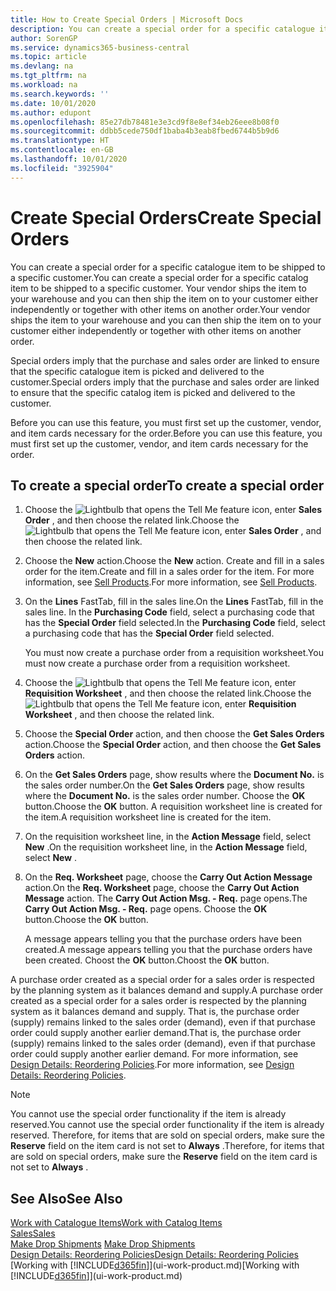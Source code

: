 ```yaml
---
title: How to Create Special Orders | Microsoft Docs
description: You can create a special order for a specific catalogue item to be shipped to a specific customer. Your vendor ships the item to your warehouse and you can then ship the item on to your customer either independently or together with other items on another order.
author: SorenGP
ms.service: dynamics365-business-central
ms.topic: article
ms.devlang: na
ms.tgt_pltfrm: na
ms.workload: na
ms.search.keywords: ''
ms.date: 10/01/2020
ms.author: edupont
ms.openlocfilehash: 85e27db78481e3e3cd9f8e8ef34eb26eee8b08f0
ms.sourcegitcommit: ddbb5cede750df1baba4b3eab8fbed6744b5b9d6
ms.translationtype: HT
ms.contentlocale: en-GB
ms.lasthandoff: 10/01/2020
ms.locfileid: "3925904"
---
```

# <a name="create-special-orders"></a><span data-ttu-id="a7516-104">Create Special Orders</span><span class="sxs-lookup"><span data-stu-id="a7516-104">Create Special Orders</span></span>
<span data-ttu-id="a7516-105">You can create a special order for a specific catalogue item to be shipped to a specific customer.</span><span class="sxs-lookup"><span data-stu-id="a7516-105">You can create a special order for a specific catalog item to be shipped to a specific customer.</span></span> <span data-ttu-id="a7516-106">Your vendor ships the item to your warehouse and you can then ship the item on to your customer either independently or together with other items on another order.</span><span class="sxs-lookup"><span data-stu-id="a7516-106">Your vendor ships the item to your warehouse and you can then ship the item on to your customer either independently or together with other items on another order.</span></span>  

<span data-ttu-id="a7516-107">Special orders imply that the purchase and sales order are linked to ensure that the specific catalogue item is picked and delivered to the customer.</span><span class="sxs-lookup"><span data-stu-id="a7516-107">Special orders imply that the purchase and sales order are linked to ensure that the specific catalog item is picked and delivered to the customer.</span></span>  

<span data-ttu-id="a7516-108">Before you can use this feature, you must first set up the customer, vendor, and item cards necessary for the order.</span><span class="sxs-lookup"><span data-stu-id="a7516-108">Before you can use this feature, you must first set up the customer, vendor, and item cards necessary for the order.</span></span>  

## <a name="to-create-a-special-order"></a><span data-ttu-id="a7516-109">To create a special order</span><span class="sxs-lookup"><span data-stu-id="a7516-109">To create a special order</span></span>  
1.  <span data-ttu-id="a7516-110">Choose the ![Lightbulb that opens the Tell Me feature](media/ui-search/search_small.png "Tell me what you want to do") icon, enter **Sales Order** , and then choose the related link.</span><span class="sxs-lookup"><span data-stu-id="a7516-110">Choose the ![Lightbulb that opens the Tell Me feature](media/ui-search/search_small.png "Tell me what you want to do") icon, enter **Sales Order** , and then choose the related link.</span></span>  
2. <span data-ttu-id="a7516-111">Choose the **New** action.</span><span class="sxs-lookup"><span data-stu-id="a7516-111">Choose the **New** action.</span></span> <span data-ttu-id="a7516-112">Create and fill in a  sales order for the item.</span><span class="sxs-lookup"><span data-stu-id="a7516-112">Create and fill in a  sales order for the item.</span></span> <span data-ttu-id="a7516-113">For more information, see [Sell Products](sales-how-sell-products.md).</span><span class="sxs-lookup"><span data-stu-id="a7516-113">For more information, see [Sell Products](sales-how-sell-products.md).</span></span>
3.  <span data-ttu-id="a7516-114">On the **Lines** FastTab, fill in the sales line.</span><span class="sxs-lookup"><span data-stu-id="a7516-114">On the **Lines** FastTab, fill in the sales line.</span></span> <span data-ttu-id="a7516-115">In the **Purchasing Code** field, select a purchasing code that has the **Special Order** field selected.</span><span class="sxs-lookup"><span data-stu-id="a7516-115">In the **Purchasing Code** field, select a purchasing code that has the **Special Order** field selected.</span></span>

    <span data-ttu-id="a7516-116">You must now create a purchase order from a requisition worksheet.</span><span class="sxs-lookup"><span data-stu-id="a7516-116">You must now create a purchase order from a requisition worksheet.</span></span>  
4. <span data-ttu-id="a7516-117">Choose the ![Lightbulb that opens the Tell Me feature](media/ui-search/search_small.png "Tell me what you want to do") icon, enter **Requisition Worksheet** , and then choose the related link.</span><span class="sxs-lookup"><span data-stu-id="a7516-117">Choose the ![Lightbulb that opens the Tell Me feature](media/ui-search/search_small.png "Tell me what you want to do") icon, enter **Requisition Worksheet** , and then choose the related link.</span></span>  
5. <span data-ttu-id="a7516-118">Choose the **Special Order** action, and then choose the **Get Sales Orders** action.</span><span class="sxs-lookup"><span data-stu-id="a7516-118">Choose the **Special Order** action, and then choose the **Get Sales Orders** action.</span></span>  
6.  <span data-ttu-id="a7516-119">On the **Get Sales Orders** page, show results where the **Document No.** is the sales order number.</span><span class="sxs-lookup"><span data-stu-id="a7516-119">On the **Get Sales Orders** page, show results where the **Document No.** is the sales order number.</span></span> <span data-ttu-id="a7516-120">Choose the **OK** button.</span><span class="sxs-lookup"><span data-stu-id="a7516-120">Choose the **OK** button.</span></span> <span data-ttu-id="a7516-121">A requisition worksheet line is created for the item.</span><span class="sxs-lookup"><span data-stu-id="a7516-121">A requisition worksheet line is created for the item.</span></span>  
7.  <span data-ttu-id="a7516-122">On the requisition worksheet line, in the **Action Message** field, select **New** .</span><span class="sxs-lookup"><span data-stu-id="a7516-122">On the requisition worksheet line, in the **Action Message** field, select **New** .</span></span>  
8.  <span data-ttu-id="a7516-123">On the **Req. Worksheet** page, choose the **Carry Out Action Message** action.</span><span class="sxs-lookup"><span data-stu-id="a7516-123">On the **Req. Worksheet** page, choose the **Carry Out Action Message** action.</span></span> <span data-ttu-id="a7516-124">The **Carry Out Action Msg. - Req.** page opens.</span><span class="sxs-lookup"><span data-stu-id="a7516-124">The **Carry Out Action Msg. - Req.** page opens.</span></span> <span data-ttu-id="a7516-125">Choose the **OK** button.</span><span class="sxs-lookup"><span data-stu-id="a7516-125">Choose the **OK** button.</span></span>  

    <span data-ttu-id="a7516-126">A message appears telling you that the purchase orders have been created.</span><span class="sxs-lookup"><span data-stu-id="a7516-126">A message appears telling you that the purchase orders have been created.</span></span> <span data-ttu-id="a7516-127">Choost the **OK** button.</span><span class="sxs-lookup"><span data-stu-id="a7516-127">Choost the **OK** button.</span></span>  

<span data-ttu-id="a7516-128">A purchase order created as a special order for a sales order is respected by the planning system as it balances demand and supply.</span><span class="sxs-lookup"><span data-stu-id="a7516-128">A purchase order created as a special order for a sales order is respected by the planning system as it balances demand and supply.</span></span> <span data-ttu-id="a7516-129">That is, the purchase order (supply) remains linked to the sales order (demand), even if that purchase order could supply another earlier demand.</span><span class="sxs-lookup"><span data-stu-id="a7516-129">That is, the purchase order (supply) remains linked to the sales order (demand), even if that purchase order could supply another earlier demand.</span></span> <span data-ttu-id="a7516-130">For more information, see [Design Details: Reordering Policies](design-details-reservation-order-tracking-and-action-messaging.md).</span><span class="sxs-lookup"><span data-stu-id="a7516-130">For more information, see [Design Details: Reordering Policies](design-details-reservation-order-tracking-and-action-messaging.md).</span></span>  

> [!NOTE]  
>  <span data-ttu-id="a7516-131">You cannot use the special order functionality if the item is already reserved.</span><span class="sxs-lookup"><span data-stu-id="a7516-131">You cannot use the special order functionality if the item is already reserved.</span></span> <span data-ttu-id="a7516-132">Therefore, for items that are sold on special orders, make sure the **Reserve** field on the item card is not set to **Always** .</span><span class="sxs-lookup"><span data-stu-id="a7516-132">Therefore, for items that are sold on special orders, make sure the **Reserve** field on the item card is not set to **Always** .</span></span>  

## <a name="see-also"></a><span data-ttu-id="a7516-133">See Also</span><span class="sxs-lookup"><span data-stu-id="a7516-133">See Also</span></span>  
[<span data-ttu-id="a7516-134">Work with Catalogue Items</span><span class="sxs-lookup"><span data-stu-id="a7516-134">Work with Catalog Items</span></span>](inventory-how-work-nonstock-items.md)  
[<span data-ttu-id="a7516-135">Sales</span><span class="sxs-lookup"><span data-stu-id="a7516-135">Sales</span></span>](sales-manage-sales.md)  
<span data-ttu-id="a7516-136">[Make Drop Shipments](sales-how-drop-shipment.md) </span><span class="sxs-lookup"><span data-stu-id="a7516-136">[Make Drop Shipments](sales-how-drop-shipment.md) </span></span>  
[<span data-ttu-id="a7516-137">Design Details: Reordering Policies</span><span class="sxs-lookup"><span data-stu-id="a7516-137">Design Details: Reordering Policies</span></span>](design-details-reservation-order-tracking-and-action-messaging.md)  
<span data-ttu-id="a7516-138">[Working with [!INCLUDE[d365fin](includes/d365fin_md.md)]](ui-work-product.md)</span><span class="sxs-lookup"><span data-stu-id="a7516-138">[Working with [!INCLUDE[d365fin](includes/d365fin_md.md)]](ui-work-product.md)</span></span>
